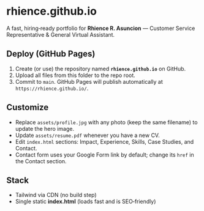 # rhience.github.io

A fast, hiring‑ready portfolio for **Rhience R. Asuncion** — Customer Service Representative & General Virtual Assistant.

## Deploy (GitHub Pages)

1. Create (or use) the repository named **`rhience.github.io`** on GitHub.
2. Upload all files from this folder to the repo root.
3. Commit to `main`. GitHub Pages will publish automatically at `https://rhience.github.io/`.

## Customize

- Replace `assets/profile.jpg` with any photo (keep the same filename) to update the hero image.
- Update `assets/resume.pdf` whenever you have a new CV.
- Edit `index.html` sections: Impact, Experience, Skills, Case Studies, and Contact.
- Contact form uses your Google Form link by default; change its `href` in the Contact section.

## Stack

- Tailwind via CDN (no build step)
- Single static **index.html** (loads fast and is SEO‑friendly)
